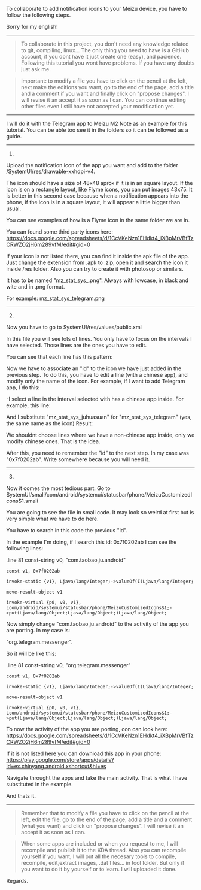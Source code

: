                                               
					



To collaborate to add notification icons to your Meizu device, you have to follow the following steps.

Sorry for my english!

-------------------------------------------------------------------------------------------


>To collaborate in this project, you don't need any knowledge related to git, compiling, linux...
The only thing you need to have is a GitHub account, if you dont have it just create one (easy), and pacience. Following this tutorial you wont have problems. If you have any doubts just ask me.


>Important: to modify a file you have to click on the pencil at the left, next make the editions you want, go to the end of the page, add a title and a comment if you want and finally click on
"propose changes". I will revise it an accept it as soon as I can. You can continue editing other files even I still have not accepted your modification yet.


---------------------------------------------------------------------------------------------


I will do it with the Telegram app to Meizu M2 Note as an example for this tutorial.
You can be able too see it in the folders so it can be followed as a guide.

---------------------------------------------------------------------------------------------


1)

Upload the notification icon of the app you want and add to the folder /SystemUI/res/drawable-xxhdpi-v4.

The icon should have a size of 48x48 aprox if it is in an square layout. If the icon is on a rectangle layout, like Flyme icons, you can put images 43x75. It is better in this second case because when a notification appears into the phone, if the icon is in a square layout, it will appear a little bigger than usual.

You can see examples of how is a Flyme icon in the same folder we are in.

You can found some third party icons here: https://docs.google.com/spreadsheets/d/1CcVKeNzn1EHdkt4_iXBpMrVBfTzCRWZO2jH6m289vfM/edit#gid=0

If your icon is not listed there, you can find it inside the apk file of the app. 
Just change the extension from .apk to .zip, open it and search the icon it inside /res folder.
Also you can try to create it with photosop or similars.


It has to be named "mz_stat_sys_<name of the app>.png".
Always with lowcase, in black and wite and in .png format.

For example: mz_stat_sys_telegram.png


-------------------------------------------------------------------------------------------

2)

Now you have to go to SystemUI/res/values/public.xml 

In this file you will see lots of lines. You only have to focus on the intervals I have selected. 
Those lines are the ones you have to edit.

You can see that each line has this pattern:

<public type="drawable" name="mz_stat_sys_<name_of_app>" id="<number in hexadecimal>" />

Now we have to associate an "id" to the icon we have just added in the previous step.
To do this, you have to edit a line (with a chinese app), and modify only the name of the icon. 
For example, if I want to add Telegram app, I do this:

-I select a line in the interval selected with has a chinese app inside. For example, this line:
<public type="drawable" name="mz_stat_sys_juhuasuan" id="0x7f0202ab" />

And I substitute "mz_stat_sys_juhuasuan" for "mz_stat_sys_telegram" (yes, the same name as the icon)
Result: <public type="drawable" name="mz_stat_sys_telegram" id="0x7f0202ab" />

We shouldnt choose lines where we have a non-chinese app inside, only we modify chinese ones. That is the idea.


After this, you need to remember the "id" to the next step. In my case was "0x7f0202ab". 
Write somewhere because you will need it.


---------------------------------------------------------------------------------------------


3)

Now it comes the most tedious part.
Go to SystemUI/smali/com/android/systemui/statusbar/phone/MeizuCustomizedIcons$1.smali

You are going to see the file in smali code. It may look so weird at first but is very simple what we have to do here.

You have to search in this code the previous "id".


In the example I'm doing, if I search this id: 0x7f0202ab I can see the following lines:

.line 81
    const-string v0, "com.taobao.ju.android"

    const v1, 0x7f0202ab

    invoke-static {v1}, Ljava/lang/Integer;->valueOf(I)Ljava/lang/Integer;

    move-result-object v1

    invoke-virtual {p0, v0, v1}, Lcom/android/systemui/statusbar/phone/MeizuCustomizedIcons$1;->put(Ljava/lang/Object;Ljava/lang/Object;)Ljava/lang/Object;


Now simply change "com.taobao.ju.android" to the activity of the app you are porting. In my case is:

"org.telegram.messenger".

So it will be like this:


.line 81
    const-string v0, "org.telegram.messenger"

    const v1, 0x7f0202ab

    invoke-static {v1}, Ljava/lang/Integer;->valueOf(I)Ljava/lang/Integer;

    move-result-object v1

    invoke-virtual {p0, v0, v1}, Lcom/android/systemui/statusbar/phone/MeizuCustomizedIcons$1;->put(Ljava/lang/Object;Ljava/lang/Object;)Ljava/lang/Object;



To now the activity of the app you are porting, con can look here: https://docs.google.com/spreadsheets/d/1CcVKeNzn1EHdkt4_iXBpMrVBfTzCRWZO2jH6m289vfM/edit#gid=0

If it is not listed here you can download this app in your phone: https://play.google.com/store/apps/details?id=ex.chinyang.android.xshortcut&hl=es

Navigate throught the apps and take the main activity. That is what I have substituted in the example.


And thats it. 

----------------------------------------------------------------------------------------


>Remember that to modify a file you have to click on the pencil at the left, edit the file, go to the end of the page, add a title and a comment (what you want) and click on
"propose changes". I will revise it an accept it as soon as I can.


>When some apps are included or when you request to me, I will recompile and publish it to the XDA thread.
Also you can recompile yourself if you want, I will put all the necesary tools to compile, recompile, edit,extract images, .dat files... in tool folder. But only if you want to do it by yourself or to learn. I will uploaded it done.


Regards.









